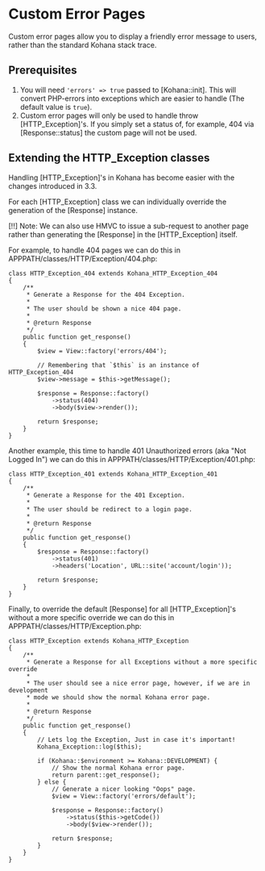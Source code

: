 # Custom Error Pages

Custom error pages allow you to display a friendly error message to users, rather than the standard Kohana stack trace.

## Prerequisites

1. You will need `'errors' => true` passed to [Kohana::init]. This will convert PHP-errors into exceptions which are easier to handle (The default value is `true`).
2. Custom error pages will only be used to handle throw [HTTP_Exception]'s. If you simply set a status of, for example, 404 via [Response::status] the custom page will not be used.

## Extending the HTTP_Exception classes

Handling [HTTP_Exception]'s in Kohana has become easier with the changes introduced in 3.3.

For each [HTTP_Exception] class we can individually override the generation of the [Response] instance.

[!!] Note: We can also use HMVC to issue a sub-request to another page rather than generating the [Response] in the [HTTP_Exception] itself.

For example, to handle 404 pages we can do this in APPPATH/classes/HTTP/Exception/404.php:

    class HTTP_Exception_404 extends Kohana_HTTP_Exception_404
    {
        /**
         * Generate a Response for the 404 Exception.
         *
         * The user should be shown a nice 404 page.
         *
         * @return Response
         */
        public function get_response()
        {
            $view = View::factory('errors/404');

            // Remembering that `$this` is an instance of HTTP_Exception_404
            $view->message = $this->getMessage();

            $response = Response::factory()
                ->status(404)
                ->body($view->render());

            return $response;
        }
    }

Another example, this time to handle 401 Unauthorized errors (aka "Not Logged In") we can do this in APPPATH/classes/HTTP/Exception/401.php:

    class HTTP_Exception_401 extends Kohana_HTTP_Exception_401
    {
        /**
         * Generate a Response for the 401 Exception.
         *
         * The user should be redirect to a login page.
         *
         * @return Response
         */
        public function get_response()
        {
            $response = Response::factory()
                ->status(401)
                ->headers('Location', URL::site('account/login'));

            return $response;
        }
    }

Finally, to override the default [Response] for all [HTTP_Exception]'s without a more specific override we can do this in APPPATH/classes/HTTP/Exception.php:

    class HTTP_Exception extends Kohana_HTTP_Exception
    {
        /**
         * Generate a Response for all Exceptions without a more specific override
         *
         * The user should see a nice error page, however, if we are in development
         * mode we should show the normal Kohana error page.
         *
         * @return Response
         */
        public function get_response()
        {
            // Lets log the Exception, Just in case it's important!
            Kohana_Exception::log($this);

            if (Kohana::$environment >= Kohana::DEVELOPMENT) {
                // Show the normal Kohana error page.
                return parent::get_response();
            } else {
                // Generate a nicer looking "Oops" page.
                $view = View::factory('errors/default');

                $response = Response::factory()
                    ->status($this->getCode())
                    ->body($view->render());

                return $response;
            }
        }
    }
